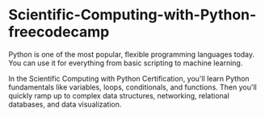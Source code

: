 # Scientific-Computing-with-Python-freecodecamp

Python is one of the most popular, flexible programming languages today. You can use it for everything from basic scripting to machine learning.

In the Scientific Computing with Python Certification, you'll learn Python fundamentals like variables, loops, conditionals, and functions. Then you'll quickly ramp up to complex data structures, networking, relational databases, and data visualization.
